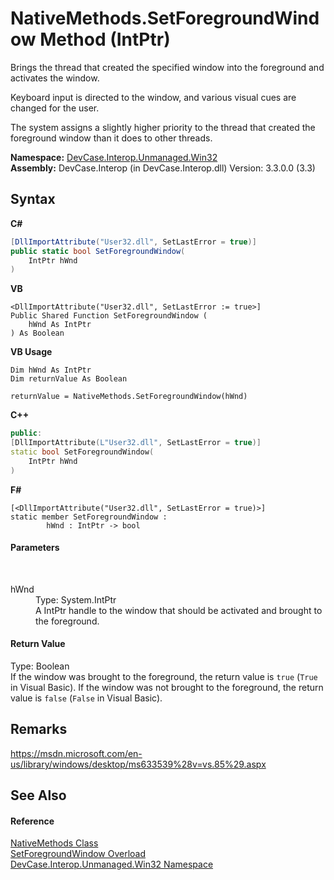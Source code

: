 # NativeMethods.SetForegroundWindow Method (IntPtr)
 

Brings the thread that created the specified window into the foreground and activates the window. 

 Keyboard input is directed to the window, and various visual cues are changed for the user. 

 The system assigns a slightly higher priority to the thread that created the foreground window than it does to other threads.

**Namespace:**&nbsp;<a href="N_DevCase_Interop_Unmanaged_Win32">DevCase.Interop.Unmanaged.Win32</a><br />**Assembly:**&nbsp;DevCase.Interop (in DevCase.Interop.dll) Version: 3.3.0.0 (3.3)

## Syntax

**C#**<br />
``` C#
[DllImportAttribute("User32.dll", SetLastError = true)]
public static bool SetForegroundWindow(
	IntPtr hWnd
)
```

**VB**<br />
``` VB
<DllImportAttribute("User32.dll", SetLastError := true>]
Public Shared Function SetForegroundWindow ( 
	hWnd As IntPtr
) As Boolean
```

**VB Usage**<br />
``` VB Usage
Dim hWnd As IntPtr
Dim returnValue As Boolean

returnValue = NativeMethods.SetForegroundWindow(hWnd)
```

**C++**<br />
``` C++
public:
[DllImportAttribute(L"User32.dll", SetLastError = true)]
static bool SetForegroundWindow(
	IntPtr hWnd
)
```

**F#**<br />
``` F#
[<DllImportAttribute("User32.dll", SetLastError = true)>]
static member SetForegroundWindow : 
        hWnd : IntPtr -> bool 

```


#### Parameters
&nbsp;<dl><dt>hWnd</dt><dd>Type: System.IntPtr<br />A IntPtr handle to the window that should be activated and brought to the foreground.</dd></dl>

#### Return Value
Type: Boolean<br />If the window was brought to the foreground, the return value is `true` (`True` in Visual Basic). If the window was not brought to the foreground, the return value is `false` (`False` in Visual Basic).

## Remarks
<a href="https://msdn.microsoft.com/en-us/library/windows/desktop/ms633539%28v=vs.85%29.aspx" target="_blank">https://msdn.microsoft.com/en-us/library/windows/desktop/ms633539%28v=vs.85%29.aspx</a>

## See Also


#### Reference
<a href="T_DevCase_Interop_Unmanaged_Win32_NativeMethods">NativeMethods Class</a><br /><a href="Overload_DevCase_Interop_Unmanaged_Win32_NativeMethods_SetForegroundWindow">SetForegroundWindow Overload</a><br /><a href="N_DevCase_Interop_Unmanaged_Win32">DevCase.Interop.Unmanaged.Win32 Namespace</a><br />